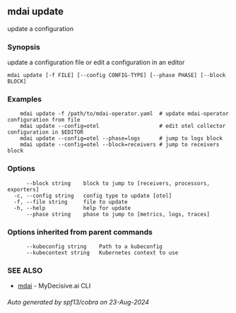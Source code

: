 ## mdai update

update a configuration

### Synopsis

update a configuration file or edit a configuration in an editor

```
mdai update [-f FILE] [--config CONFIG-TYPE] [--phase PHASE] [--block BLOCK]
```

### Examples

```
	mdai update -f /path/to/mdai-operator.yaml  # update mdai-operator configuration from file
	mdai update --config=otel                   # edit otel collector configuration in $EDITOR
	mdai update --config=otel --phase=logs      # jump to logs block
	mdai update --config=otel --block=receivers # jump to receivers block
```

### Options

```
      --block string    block to jump to [receivers, processors, exporters]
  -c, --config string   config type to update [otel]
  -f, --file string     file to update
  -h, --help            help for update
      --phase string    phase to jump to [metrics, logs, traces]
```

### Options inherited from parent commands

```
      --kubeconfig string    Path to a kubeconfig
      --kubecontext string   Kubernetes context to use
```

### SEE ALSO

* [mdai](mdai.md)	 - MyDecisive.ai CLI

###### Auto generated by spf13/cobra on 23-Aug-2024

